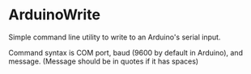 # ArduinoWrite
Simple command line utility to write to an Arduino's serial input.

Command syntax is COM port, baud (9600 by default in Arduino), and message. (Message should be in quotes if it has spaces)
